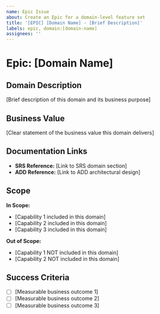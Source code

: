 ```yaml
---
name: Epic Issue
about: Create an Epic for a domain-level feature set
title: '[EPIC] [Domain Name] - [Brief Description]'
labels: epic, domain:[domain-name]
assignees: ''
---
```


# Epic: [Domain Name]

## Domain Description
[Brief description of this domain and its business purpose]

## Business Value
[Clear statement of the business value this domain delivers]

## Documentation Links
- **SRS Reference:** [Link to SRS domain section]
- **ADD Reference:** [Link to ADD architectural design]

## Scope
**In Scope:**
- [Capability 1 included in this domain]
- [Capability 2 included in this domain]
- [Capability 3 included in this domain]

**Out of Scope:**
- [Capability 1 NOT included in this domain]
- [Capability 2 NOT included in this domain]

## Success Criteria
- [ ] [Measurable business outcome 1]
- [ ] [Measurable business outcome 2]
- [ ] [Measurable business outcome 3]
